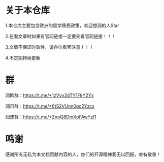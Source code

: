 # 关于本仓库

1.本仓库主要包含欧洲的留学移民政策，欢迎想润的人Star

2.在看文章时如果有官网链接一定要先看官网链接！！！

3.文章不保证时效性，请各位看官注意！！！

4.不定期持续更新

# 群

润欧群：https://t.me/+1zVvy2dTY1FkY2Yx

润日群：https://t.me/+6tS2VUnn0qc2Yzcx

润澳群：https://t.me/+ZnoQ8DmXpFAwYzI1

# 鸣谢

感谢所有无私为本文档贡献内容的人，你们的开源精神我无以回报，唯有敬重！

